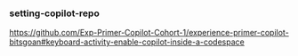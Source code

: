 ### setting-copilot-repo

https://github.com/Exp-Primer-Copilot-Cohort-1/experience-primer-copilot-bitsgoan#keyboard-activity-enable-copilot-inside-a-codespace
